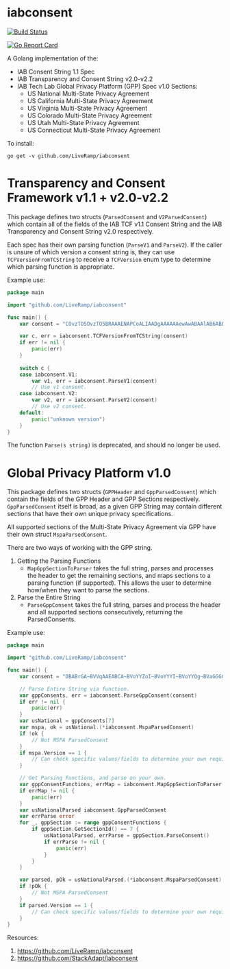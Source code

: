 # iabconsent
[![Build Status][ci]](https://travis-ci.com/LiveRamp/iabconsent)

[ci]: https://travis-ci.com/LiveRamp/iabconsent.svg?branch=master "Build Status"

[![Go Report Card][report]](https://goreportcard.com/report/github.com/LiveRamp/iabconsent)

[report]: https://goreportcard.com/badge/github.com/LiveRamp/iabconsent "Go Report Card"

A Golang implementation of the:
- IAB Consent String 1.1 Spec
- IAB Transparency and Consent String v2.0-v2.2
- IAB Tech Lab Global Privacy Platform (GPP) Spec v1.0 Sections:
  - US National Multi-State Privacy Agreement
  - US California Multi-State Privacy Agreement
  - US Virginia Multi-State Privacy Agreement
  - US Colorado Multi-State Privacy Agreement
  - US Utah Multi-State Privacy Agreement
  - US Connecticut Multi-State Privacy Agreement

To install:
```
go get -v github.com/LiveRamp/iabconsent
```

# Transparency and Consent Framework v1.1 + v2.0-v2.2

This package defines two structs (`ParsedConsent` and `V2ParsedConsent`) which contain all of the fields of the IAB 
TCF v1.1 Consent String and the IAB Transparency and Consent String v2.0 respectively.

Each spec has their own parsing function (`ParseV1` and `ParseV2`). If the caller is unsure of which version a consent
string is, they can use `TCFVersionFromTCString` to receive a `TCFVersion` enum type to determine which parsing function is appropriate.

Example use:
```go
package main

import "github.com/LiveRamp/iabconsent"

func main() {
    var consent = "COvzTO5OvzTO5BRAAAENAPCoALIAADgAAAAAAewAwABAAlAB6ABBFAAA"

    var c, err = iabconsent.TCFVersionFromTCString(consent)
    if err != nil {
        panic(err)
    }
    
    switch c {
    case iabconsent.V1:
        var v1, err = iabconsent.ParseV1(consent)
        // Use v1 consent.
    case iabconsent.V2:
        var v2, err = iabconsent.ParseV2(consent)
        // Use v2 consent.
    default:
        panic("unknown version")
    }
}
```

The function `Parse(s string)` is deprecated, and should no longer be used.

# Global Privacy Platform v1.0

This package defines two structs (`GPPHeader` and `GppParsedConsent`) which contain the fields of the GPP Header and GPP Sections respectively. 
`GppParsedConsent` itself is broad, as a given GPP String may contain different sections that have their own unique privacy specifications.

All supported sections of the Multi-State Privacy Agreement via GPP have their own struct `MspaParsedConsent`.

There are two ways of working with the GPP string.
1. Getting the Parsing Functions
   - `MapGppSectionToParser` takes the full string, parses and processes the header to get the remaining sections, and maps sections to a parsing function (if supported). This allows the user to determine how/when they want to parse the sections.
2. Parse the Entire String
   - `ParseGppConsent` takes the full string, parses and process the header and all supported sections consecutively, returning the ParsedConsents.


Example use:
```go
package main

import "github.com/LiveRamp/iabconsent"

func main() {
	var consent = "DBABrGA~BVVqAAEABCA~BVoYYZoI~BVoYYYI~BVoYYQg~BVaGGGCA~BVoYYYQg"

	// Parse Entire String via function.
	var gppConsents, err = iabconsent.ParseGppConsent(consent)
	if err != nil {
		panic(err)
	}
	var usNational = gppConsents[7]
	var mspa, ok = usNational.(*iabconsent.MspaParsedConsent)
	if !ok {
		// Not MSPA ParsedConsent
	}
	if mspa.Version == 1 {
		// Can check specific values/fields to determine your own requirements to process.
	}

	// Get Parsing Functions, and parse on your own.
	var gppConsentFunctions, errMap = iabconsent.MapGppSectionToParser(consent)
	if errMap != nil {
		panic(err)
	}
	var usNationalParsed iabconsent.GppParsedConsent
	var errParse error
	for _, gppSection := range gppConsentFunctions {
		if gppSection.GetSectionId() == 7 {
			usNationalParsed, errParse = gppSection.ParseConsent()
			if errParse != nil {
				panic(err)
			}
		}
	}

	var parsed, pOk = usNationalParsed.(*iabconsent.MspaParsedConsent)
	if !pOk {
		// Not MSPA ParsedConsent
	}
	if parsed.Version == 1 {
		// Can check specific values/fields to determine your own requirements to process.
	}
}
```


Resources:
1. https://github.com/LiveRamp/iabconsent
2. https://github.com/StackAdapt/iabconsent